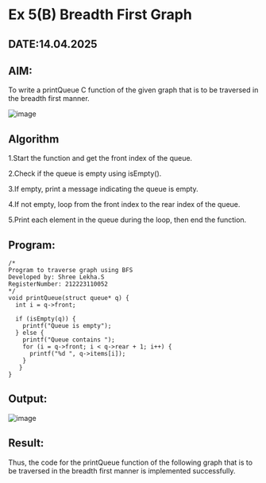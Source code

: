 # Ex 5(B) Breadth First Graph
## DATE:14.04.2025
## AIM:
To write a printQueue C function of the given graph that is to be traversed in the breadth first manner.

![image](https://github.com/user-attachments/assets/f483f48c-6af0-4027-a993-01c108a50933)


## Algorithm

1.Start the function and get the front index of the queue.

2.Check if the queue is empty using isEmpty().

3.If empty, print a message indicating the queue is empty.

4.If not empty, loop from the front index to the rear index of the queue.

5.Print each element in the queue during the loop, then end the function.

## Program:
```
/*
Program to traverse graph using BFS
Developed by: Shree Lekha.S
RegisterNumber: 212223110052
*/
void printQueue(struct queue* q) {
  int i = q->front;
 
  if (isEmpty(q)) {
    printf("Queue is empty");
  } else { 
    printf("Queue contains ");
    for (i = q->front; i < q->rear + 1; i++) {
      printf("%d ", q->items[i]);
    }
   }
}
```

## Output:
![image](https://github.com/user-attachments/assets/fa76e3a8-431d-4e43-8fcb-6d4922c85e50)

## Result:
Thus, the code for the printQueue function of the following graph that is to be traversed in the breadth first manner is implemented successfully.
